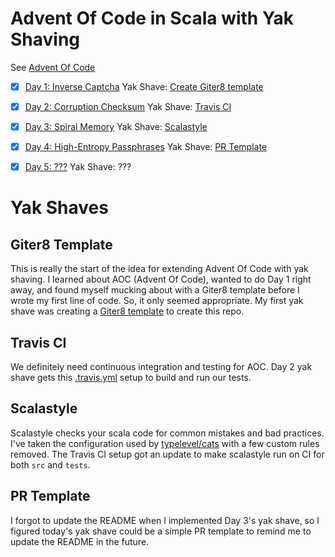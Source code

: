 Advent Of Code in Scala with Yak Shaving
========================================

See [Advent Of Code](http://adventofcode.com)


- [x] [Day 1: Inverse Captcha](src/main/scala/ca/valencik/DayOne.scala)
Yak Shave: [Create Giter8 template](#giter8-template)

- [x] [Day 2: Corruption Checksum](src/main/scala/ca/valencik/DayTwo.scala)
Yak Shave: [Travis CI](#travis-ci)

- [x] [Day 3: Spiral Memory](src/main/scala/ca/valencik/DayThree.scala)
Yak Shave: [Scalastyle](#scalastyle)

- [x] [Day 4: High-Entropy Passphrases](src/main/scala/ca/valencik/DayFour.scala)
Yak Shave: [PR Template](#pr-template)

- [x] [Day 5: ???](src/main/scala/ca/valencik/DayFive.scala)
Yak Shave: ???


Yak Shaves
==========

## Giter8 Template

This is really the start of the idea for extending Advent Of Code with yak shaving.
I learned about AOC (Advent Of Code), wanted to do Day 1 right away, and found myself mucking about with a Giter8 template before I wrote my first line of code.
So, it only seemed appropriate.
My first yak shave was creating a [Giter8 template](https://github.com/valencik/scala-starter.g8) to create this repo.


## Travis CI

We definitely need continuous integration and testing for AOC.
Day 2 yak shave gets this [.travis.yml](.travis.yml) setup to build and run our tests.


## Scalastyle

Scalastyle checks your scala code for common mistakes and bad practices.
I've taken the configuration used by [typelevel/cats](https://github.com/typelevel/cats) with a few custom rules removed.
The Travis CI setup got an update to make scalastyle run on CI for both `src` and `tests`.


## PR Template

I forgot to update the README when I implemented Day 3's yak shave, so I figured today's yak shave could be a simple PR template to remind me to update the README in the future.
